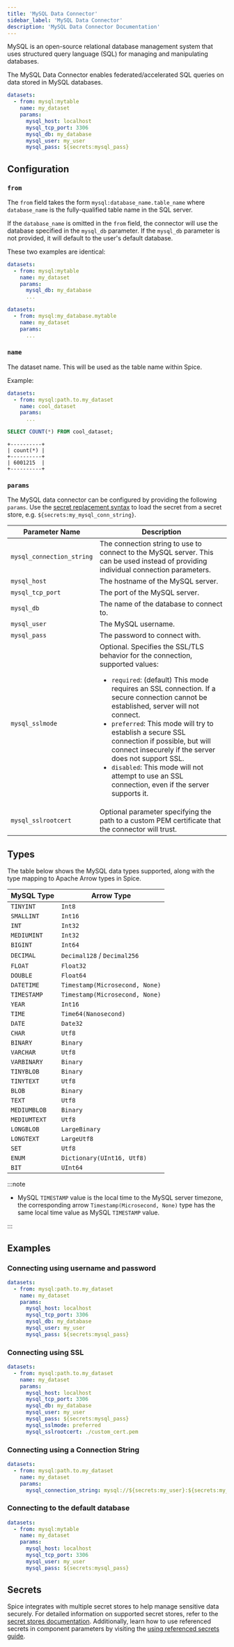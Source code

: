 ```yaml
---
title: 'MySQL Data Connector'
sidebar_label: 'MySQL Data Connector'
description: 'MySQL Data Connector Documentation'
---
```


MySQL is an open-source relational database management system that uses structured query language (SQL) for managing and manipulating databases.

The MySQL Data Connector enables federated/accelerated SQL queries on data stored in MySQL databases.

```yaml
datasets:
  - from: mysql:mytable
    name: my_dataset
    params:
      mysql_host: localhost
      mysql_tcp_port: 3306
      mysql_db: my_database
      mysql_user: my_user
      mysql_pass: ${secrets:mysql_pass}
```

## Configuration

### `from`

The `from` field takes the form `mysql:database_name.table_name` where `database_name` is the fully-qualified table name in the SQL server.

If the `database_name` is omitted in the `from` field, the connector will use the database specified in the `mysql_db` parameter. If the `mysql_db` parameter is not provided, it will default to the user's default database.

These two examples are identical:

```yaml
datasets:
  - from: mysql:mytable
    name: my_dataset
    params:
      mysql_db: my_database
      ...
```

```yaml
datasets:
  - from: mysql:my_database.mytable
    name: my_dataset
    params:
      ...
```

### `name`

The dataset name. This will be used as the table name within Spice.

Example:
```yaml
datasets:
  - from: mysql:path.to.my_dataset
    name: cool_dataset
    params:
      ...
```

```sql
SELECT COUNT(*) FROM cool_dataset;
```

```shell
+----------+
| count(*) |
+----------+
| 6001215  |
+----------+
```

### `params`

The MySQL data connector can be configured by providing the following `params`. Use the [secret replacement syntax](../secret-stores/index.md) to load the secret from a secret store, e.g. `${secrets:my_mysql_conn_string}`.

| Parameter Name            | Description                                                                                                                                                                                                                                                                                                                                                                                                                                                                                                  |
| ------------------------- | ------------------------------------------------------------------------------------------------------------------------------------------------------------------------------------------------------------------------------------------------------------------------------------------------------------------------------------------------------------------------------------------------------------------------------------------------------------------------------------------------------------ |
| `mysql_connection_string` | The connection string to use to connect to the MySQL server. This can be used instead of providing individual connection parameters.                                                                                                                                                                                                                                                                                                                                                                         |
| `mysql_host`              | The hostname of the MySQL server.                                                                                                                                                                                                                                                                                                                                                                                                                                                                            |
| `mysql_tcp_port`          | The port of the MySQL server.                                                                                                                                                                                                                                                                                                                                                                                                                                                                                |
| `mysql_db`                | The name of the database to connect to.                                                                                                                                                                                                                                                                                                                                                                                                                                                                      |
| `mysql_user`              | The MySQL username.                                                                                                                                                                                                                                                                                                                                                                                                                                                                                          |
| `mysql_pass`              | The password to connect with.                                                                                                                                                                                                                                                                                                                                                                                                                                                                                |
| `mysql_sslmode`           | Optional. Specifies the SSL/TLS behavior for the connection, supported values:<br /> <ul><li>`required`: (default) This mode requires an SSL connection. If a secure connection cannot be established, server will not connect.</li><li>`preferred`: This mode will try to establish a secure SSL connection if possible, but will connect insecurely if the server does not support SSL.</li><li>`disabled`: This mode will not attempt to use an SSL connection, even if the server supports it.</li></ul> |
| `mysql_sslrootcert`       | Optional parameter specifying the path to a custom PEM certificate that the connector will trust.                                                                                                                                                                                                                                                                                                                                                                                                            |

## Types

The table below shows the MySQL data types supported, along with the type mapping to Apache Arrow types in Spice.

| MySQL Type   | Arrow Type                     |
| ------------ | ------------------------------ |
| `TINYINT`    | `Int8`                         |
| `SMALLINT`   | `Int16`                        |
| `INT`        | `Int32`                        |
| `MEDIUMINT`  | `Int32`                        |
| `BIGINT`     | `Int64`                        |
| `DECIMAL`    | `Decimal128` / `Decimal256`    |
| `FLOAT`      | `Float32`                      |
| `DOUBLE`     | `Float64`                      |
| `DATETIME`   | `Timestamp(Microsecond, None)` |
| `TIMESTAMP`  | `Timestamp(Microsecond, None)` |
| `YEAR`       | `Int16`                        |
| `TIME`       | `Time64(Nanosecond)`           |
| `DATE`       | `Date32`                       |
| `CHAR`       | `Utf8`                         |
| `BINARY`     | `Binary`                       |
| `VARCHAR`    | `Utf8`                         |
| `VARBINARY`  | `Binary`                       |
| `TINYBLOB`   | `Binary`                       |
| `TINYTEXT`   | `Utf8`                         |
| `BLOB`       | `Binary`                       |
| `TEXT`       | `Utf8`                         |
| `MEDIUMBLOB` | `Binary`                       |
| `MEDIUMTEXT` | `Utf8`                         |
| `LONGBLOB`   | `LargeBinary`                  |
| `LONGTEXT`   | `LargeUtf8`                    |
| `SET`        | `Utf8`                         |
| `ENUM`       | `Dictionary(UInt16, Utf8)`     |
| `BIT`        | `UInt64`                       |

:::note

- MySQL `TIMESTAMP` value is the local time to the MySQL server timezone, the corresponding arrow `Timestamp(Microsecond, None)` type has the same local time value as MySQL `TIMESTAMP` value.

:::

## Examples

### Connecting using username and password

```yaml
datasets:
  - from: mysql:path.to.my_dataset
    name: my_dataset
    params:
      mysql_host: localhost
      mysql_tcp_port: 3306
      mysql_db: my_database
      mysql_user: my_user
      mysql_pass: ${secrets:mysql_pass}
```

### Connecting using SSL

```yaml
datasets:
  - from: mysql:path.to.my_dataset
    name: my_dataset
    params:
      mysql_host: localhost
      mysql_tcp_port: 3306
      mysql_db: my_database
      mysql_user: my_user
      mysql_pass: ${secrets:mysql_pass}
      mysql_sslmode: preferred
      mysql_sslrootcert: ./custom_cert.pem
```

### Connecting using a Connection String

```yaml
datasets:
  - from: mysql:path.to.my_dataset
    name: my_dataset
    params:
      mysql_connection_string: mysql://${secrets:my_user}:${secrets:my_password}@localhost:3306/my_db
```

### Connecting to the default database

```yaml
datasets:
  - from: mysql:mytable
    name: my_dataset
    params:
      mysql_host: localhost
      mysql_tcp_port: 3306
      mysql_user: my_user
      mysql_pass: ${secrets:mysql_pass}
```

## Secrets

Spice integrates with multiple secret stores to help manage sensitive data securely. For detailed information on supported secret stores, refer to the [secret stores documentation](/components/secret-stores). Additionally, learn how to use referenced secrets in component parameters by visiting the [using referenced secrets guide](/components/secret-stores#using-secrets).
